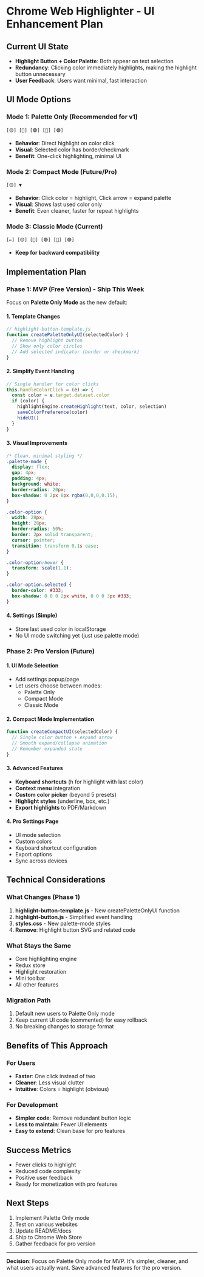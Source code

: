 # Chrome Web Highlighter - UI Enhancement Plan

## Current UI State
- **Highlight Button + Color Palette**: Both appear on text selection
- **Redundancy**: Clicking color immediately highlights, making the highlight button unnecessary
- **User Feedback**: Users want minimal, fast interaction

## UI Mode Options

### Mode 1: Palette Only (Recommended for v1)
```
[🟡] [🔴] [🟢] [🔵] [🟣]
```
- **Behavior**: Direct highlight on color click
- **Visual**: Selected color has border/checkmark
- **Benefit**: One-click highlighting, minimal UI

### Mode 2: Compact Mode (Future/Pro)
```
[🟡] ▼
```
- **Behavior**: Click color = highlight, Click arrow = expand palette
- **Visual**: Shows last used color only
- **Benefit**: Even cleaner, faster for repeat highlights

### Mode 3: Classic Mode (Current)
```
[✏️] [🟡] [🔴] [🟢] [🔵] [🟣]
```
- **Keep for backward compatibility**

## Implementation Plan

### Phase 1: MVP (Free Version) - Ship This Week
Focus on **Palette Only Mode** as the new default:

#### 1. Template Changes
```javascript
// highlight-button-template.js
function createPaletteOnlyUI(selectedColor) {
  // Remove highlight button
  // Show only color circles
  // Add selected indicator (border or checkmark)
}
```

#### 2. Simplify Event Handling
```javascript
// Single handler for color clicks
this.handleColorClick = (e) => {
  const color = e.target.dataset.color
  if (color) {
    highlightEngine.createHighlight(text, color, selection)
    saveColorPreference(color)
    hideUI()
  }
}
```

#### 3. Visual Improvements
```css
/* Clean, minimal styling */
.palette-mode {
  display: flex;
  gap: 4px;
  padding: 4px;
  background: white;
  border-radius: 20px;
  box-shadow: 0 2px 8px rgba(0,0,0,0.15);
}

.color-option {
  width: 28px;
  height: 28px;
  border-radius: 50%;
  border: 2px solid transparent;
  cursor: pointer;
  transition: transform 0.1s ease;
}

.color-option:hover {
  transform: scale(1.1);
}

.color-option.selected {
  border-color: #333;
  box-shadow: 0 0 0 2px white, 0 0 0 3px #333;
}
```

#### 4. Settings (Simple)
- Store last used color in localStorage
- No UI mode switching yet (just use palette mode)

### Phase 2: Pro Version (Future)

#### 1. UI Mode Selection
- Add settings popup/page
- Let users choose between modes:
  - Palette Only
  - Compact Mode
  - Classic Mode

#### 2. Compact Mode Implementation
```javascript
function createCompactUI(selectedColor) {
  // Single color button + expand arrow
  // Smooth expand/collapse animation
  // Remember expanded state
}
```

#### 3. Advanced Features
- **Keyboard shortcuts** (h for highlight with last color)
- **Context menu** integration
- **Custom color picker** (beyond 5 presets)
- **Highlight styles** (underline, box, etc.)
- **Export highlights** to PDF/Markdown

#### 4. Pro Settings Page
- UI mode selection
- Custom colors
- Keyboard shortcut configuration
- Export options
- Sync across devices

## Technical Considerations

### What Changes (Phase 1)
1. **highlight-button-template.js** - New createPaletteOnlyUI function
2. **highlight-button.js** - Simplified event handling
3. **styles.css** - New palette-mode styles
4. **Remove**: Highlight button SVG and related code

### What Stays the Same
- Core highlighting engine
- Redux store
- Highlight restoration
- Mini toolbar
- All other features

### Migration Path
1. Default new users to Palette Only mode
2. Keep current UI code (commented) for easy rollback
3. No breaking changes to storage format

## Benefits of This Approach

### For Users
- **Faster**: One click instead of two
- **Cleaner**: Less visual clutter
- **Intuitive**: Colors = highlight (obvious)

### For Development
- **Simpler code**: Remove redundant button logic
- **Less to maintain**: Fewer UI elements
- **Easy to extend**: Clean base for pro features

## Success Metrics
- Fewer clicks to highlight
- Reduced code complexity
- Positive user feedback
- Ready for monetization with pro features

## Next Steps
1. Implement Palette Only mode
2. Test on various websites
3. Update README/docs
4. Ship to Chrome Web Store
5. Gather feedback for pro version

---

**Decision**: Focus on Palette Only mode for MVP. It's simpler, cleaner, and what users actually want. Save advanced features for the pro version.